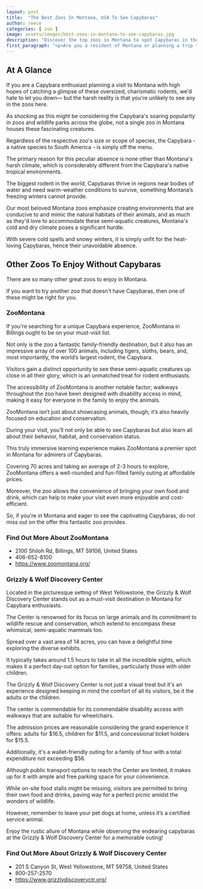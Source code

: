 ```yaml
---
layout: post
title:  "The Best Zoos In Montana, USA To See Capybaras"
author: reece
categories: [ zoo ]
image: assets/images/best-zoos-in-montana-to-see-capybaras.jpg
description: "Discover the top zoos in Montana to spot Capybaras in their naturalistic habitats. This article details captivating exhibits, unique zoo features, feeding times, and pointers on making the most of your Capybara-watching experience. Dive in!"
first_paragraph: "<p>Are you a resident of Montana or planning a trip there soon? Are you a wildlife enthusiast who would love to catch a glimpse of the world's biggest rodent, the Capybara in its most naturalistic habitat? Well, you're in luck! Montana, known for its abundant wildlife, also happens to host some of the best zoos that house these adorable South American mammals.</p><p>Journey with us as we explore the top zoos in Montana, offering you the opportunity to marvel at Capybaras, learn about their interesting quirks, habits, and habitat, and even interact with them on a close and personal level.</p><p>So strap yourself in, and get ready for a whimsical expedition into the world of Capybaras, right here in Big Sky Country!</p>"
---
```


<div class="overview" markdown="1"> 

## At A Glance 

If you are a Capybara enthusiast planning a visit to Montana with high hopes of catching a glimpse of these oversized, charismatic rodents, we'd hate to let you down— but the harsh reality is that you're unlikely to see any in the zoos here. 

As shocking as this might be considering the Capybara's soaring popularity in zoos and wildlife parks across the globe, not a single zoo in Montana houses these fascinating creatures. 

Regardless of the respective zoo's size or scope of species, the Capybara - a native species to South America - is simply off the menu.

The primary reason for this peculiar absence is none other than Montana's harsh climate, which is considerably different from the Capybara's native tropical environments. 

The biggest rodent in the world, Capybaras thrive in regions near bodies of water and need warm-weather conditions to survive, something Montana’s freezing winters cannot provide. 

Our most beloved Montana zoos emphasize creating environments that are conducive to and mimic the natural habitats of their animals, and as much as they'd love to accommodate these semi-aquatic creatures, Montana's cold and dry climate poses a significant hurdle. 

With severe cold spells and snowy winters, it is simply unfit for the heat-loving Capybaras, hence their unavoidable absence.

</div>



## Other Zoos To Enjoy Without Capybaras

There are so many other great zoos to enjoy in Montana. 

If you want to try another zoo that doesn't have Capybaras, then one of these might be right for you.

### ZooMontana

If you're searching for a unique Capybara experience, ZooMontana in Billings ought to be on your must-visit list. 

Not only is the zoo a fantastic family-friendly destination, but it also has an impressive array of over 100 animals, including tigers, sloths, bears, and, most importantly, the world’s largest rodent, the Capybara. 

Visitors gain a distinct opportunity to see these semi-aquatic creatures up close in all their glory, which is an unmatched treat for rodent enthusiasts. 

The accessibility of ZooMontana is another notable factor; walkways throughout the zoo have been designed with disability access in mind, making it easy for everyone in the family to enjoy the animals.

ZooMontana isn’t just about showcasing animals, though; it’s also heavily focused on education and conservation. 

During your visit, you’ll not only be able to see Capybaras but also learn all about their behavior, habitat, and conservation status. 

This truly immersive learning experience makes ZooMontana a premier spot in Montana for admirers of Capybaras. 

Covering 70 acres and taking an average of 2-3 hours to explore, ZooMontana offers a well-rounded and fun-filled family outing at affordable prices. 

Moreover, the zoo allows the convenience of bringing your own food and drink, which can help to make your visit even more enjoyable and cost-efficient. 

So, if you're in Montana and eager to see the captivating Capybaras, do not miss out on the offer this fantastic zoo provides.

<div class="find-out-more" markdown="1">

### Find Out More About ZooMontana

- 2100 Shiloh Rd, Billings, MT 59106, United States
- 406-652-8100
- https://www.zoomontana.org/


</div>




### Grizzly & Wolf Discovery Center

Located in the picturesque setting of West Yellowstone, the Grizzly & Wolf Discovery Center stands out as a must-visit destination in Montana for Capybara enthusiasts. 

The Center is renowned for its focus on large animals and its commitment to wildlife rescue and conservation, which extend to encompass these whimsical, semi-aquatic mammals too. 

Spread over a vast area of 14 acres, you can have a delightful time exploring the diverse exhibits. 

It typically takes around 1.5 hours to take in all the incredible sights, which makes it a perfect day-out option for families, particularly those with older children. 



The Grizzly & Wolf Discovery Center is not just a visual treat but it's an experience designed keeping in mind the comfort of all its visitors, be it the adults or the children. 

The center is commendable for its commendable disability access with walkways that are suitable for wheelchairs. 

The admission prices are reasonable considering the grand experience it offers: adults for $16.5, children for $11.5, and concessional ticket holders for $15.5. 

Additionally, it's a wallet-friendly outing for a family of four with a total expenditure not exceeding $56. 

Although public transport options to reach the Center are limited, it makes up for it with ample and free parking space for your convenience. 

While on-site food stalls might be missing, visitors are permitted to bring their own food and drinks, paving way for a perfect picnic amidst the wonders of wildlife. 

However, remember to leave your pet dogs at home, unless it’s a certified service animal. 

Enjoy the rustic allure of Montana while observing the endearing capybaras at the Grizzly & Wolf Discovery Center for a memorable outing!

<div class="find-out-more" markdown="1">

### Find Out More About Grizzly & Wolf Discovery Center

- 201 S Canyon St, West Yellowstone, MT 59758, United States
- 800-257-2570
- https://www.grizzlydiscoveryctr.org/


</div>



